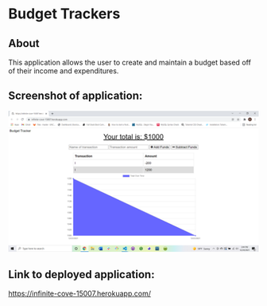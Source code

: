 # Budget Trackers

## About
This application allows the user to create and maintain a budget based off of their income and expenditures.


## Screenshot of application:

![Screenshot](./images/screenshot.png)

## Link to deployed application:
https://infinite-cove-15007.herokuapp.com/
